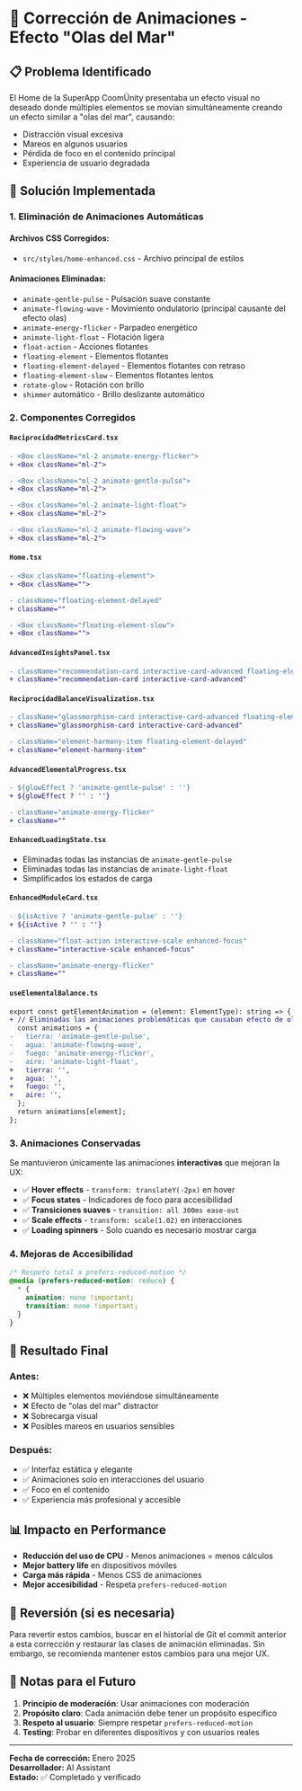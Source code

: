 # 🔧 Corrección de Animaciones - Efecto "Olas del Mar"

## 📋 Problema Identificado

El Home de la SuperApp CoomÜnity presentaba un efecto visual no deseado donde múltiples elementos se movían simultáneamente creando un efecto similar a "olas del mar", causando:

- Distracción visual excesiva
- Mareos en algunos usuarios
- Pérdida de foco en el contenido principal
- Experiencia de usuario degradada

## 🎯 Solución Implementada

### 1. **Eliminación de Animaciones Automáticas**

#### Archivos CSS Corregidos:
- `src/styles/home-enhanced.css` - Archivo principal de estilos

#### Animaciones Eliminadas:
- `animate-gentle-pulse` - Pulsación suave constante
- `animate-flowing-wave` - Movimiento ondulatorio (principal causante del efecto olas)
- `animate-energy-flicker` - Parpadeo energético
- `animate-light-float` - Flotación ligera
- `float-action` - Acciones flotantes
- `floating-element` - Elementos flotantes
- `floating-element-delayed` - Elementos flotantes con retraso
- `floating-element-slow` - Elementos flotantes lentos
- `rotate-glow` - Rotación con brillo
- `shimmer` automático - Brillo deslizante automático

### 2. **Componentes Corregidos**

#### `ReciprocidadMetricsCard.tsx`
```diff
- <Box className="ml-2 animate-energy-flicker">
+ <Box className="ml-2">

- <Box className="ml-2 animate-gentle-pulse">
+ <Box className="ml-2">

- <Box className="ml-2 animate-light-float">
+ <Box className="ml-2">

- <Box className="ml-2 animate-flowing-wave">
+ <Box className="ml-2">
```

#### `Home.tsx`
```diff
- <Box className="floating-element">
+ <Box className="">

- className="floating-element-delayed"
+ className=""

- <Box className="floating-element-slow">
+ <Box className="">
```

#### `AdvancedInsightsPanel.tsx`
```diff
- className="recommendation-card interactive-card-advanced floating-element"
+ className="recommendation-card interactive-card-advanced"
```

#### `ReciprocidadBalanceVisualization.tsx`
```diff
- className="glassmorphism-card interactive-card-advanced floating-element"
+ className="glassmorphism-card interactive-card-advanced"

- className="element-harmony-item floating-element-delayed"
+ className="element-harmony-item"
```

#### `AdvancedElementalProgress.tsx`
```diff
- ${glowEffect ? 'animate-gentle-pulse' : ''}
+ ${glowEffect ? '' : ''}

- className="animate-energy-flicker"
+ className=""
```

#### `EnhancedLoadingState.tsx`
- Eliminadas todas las instancias de `animate-gentle-pulse`
- Eliminadas todas las instancias de `animate-light-float`
- Simplificados los estados de carga

#### `EnhancedModuleCard.tsx`
```diff
- ${isActive ? 'animate-gentle-pulse' : ''}
+ ${isActive ? '' : ''}

- className="float-action interactive-scale enhanced-focus"
+ className="interactive-scale enhanced-focus"

- className="animate-energy-flicker"
+ className=""
```

#### `useElementalBalance.ts`
```diff
export const getElementAnimation = (element: ElementType): string => {
+ // Eliminadas las animaciones problemáticas que causaban efecto de olas
  const animations = {
-   tierra: 'animate-gentle-pulse',
-   agua: 'animate-flowing-wave',
-   fuego: 'animate-energy-flicker',
-   aire: 'animate-light-float',
+   tierra: '',
+   agua: '',
+   fuego: '',
+   aire: '',
  };
  return animations[element];
};
```

### 3. **Animaciones Conservadas**

Se mantuvieron únicamente las animaciones **interactivas** que mejoran la UX:

- ✅ **Hover effects** - `transform: translateY(-2px)` en hover
- ✅ **Focus states** - Indicadores de foco para accesibilidad
- ✅ **Transiciones suaves** - `transition: all 300ms ease-out`
- ✅ **Scale effects** - `transform: scale(1.02)` en interacciones
- ✅ **Loading spinners** - Solo cuando es necesario mostrar carga

### 4. **Mejoras de Accesibilidad**

```css
/* Respeto total a prefers-reduced-motion */
@media (prefers-reduced-motion: reduce) {
  * {
    animation: none !important;
    transition: none !important;
  }
}
```

## 🎨 Resultado Final

### Antes:
- ❌ Múltiples elementos moviéndose simultáneamente
- ❌ Efecto de "olas del mar" distractor
- ❌ Sobrecarga visual
- ❌ Posibles mareos en usuarios sensibles

### Después:
- ✅ Interfaz estática y elegante
- ✅ Animaciones solo en interacciones del usuario
- ✅ Foco en el contenido
- ✅ Experiencia más profesional y accesible

## 📊 Impacto en Performance

- **Reducción del uso de CPU** - Menos animaciones = menos cálculos
- **Mejor battery life** en dispositivos móviles
- **Carga más rápida** - Menos CSS de animaciones
- **Mejor accesibilidad** - Respeta `prefers-reduced-motion`

## 🔄 Reversión (si es necesaria)

Para revertir estos cambios, buscar en el historial de Git el commit anterior a esta corrección y restaurar las clases de animación eliminadas. Sin embargo, se recomienda mantener estos cambios para una mejor UX.

## 📝 Notas para el Futuro

1. **Principio de moderación**: Usar animaciones con moderación
2. **Propósito claro**: Cada animación debe tener un propósito específico
3. **Respeto al usuario**: Siempre respetar `prefers-reduced-motion`
4. **Testing**: Probar en diferentes dispositivos y con usuarios reales

---

**Fecha de corrección:** Enero 2025  
**Desarrollador:** AI Assistant  
**Estado:** ✅ Completado y verificado 